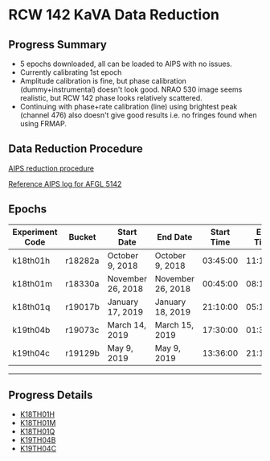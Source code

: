 # RCW 142 KaVA Data Reduction

## Progress Summary

* 5 epochs downloaded, all can be loaded to AIPS with no issues.
* Currently calibrating 1st epoch
* Amplitude calibration is fine, but phase calibration (dummy+instrumental) doesn't look good. NRAO 530 image seems realistic, but RCW 142 phase looks relatively scattered.
* Continuing with phase+rate calibration (line) using brightest peak (channel 476) also doesn't give good results i.e. no fringes found when using FRMAP.

## Data Reduction Procedure

[AIPS reduction procedure](reduction_procedure.md)

[Reference AIPS log for AFGL 5142](aips_log.old.txt)

## Epochs

| Experiment Code | Bucket | Start Date | End Date | Start Time | End Time | Velocity (km/s) |
| --- | --- | --- | --- | --- | --- | --- |
| k18th01h | r18282a | October 9, 2018 | October 9, 2018 | 03:45:00 | 11:15:00 | 212.4570 |
| k18th01m | r18330a | November 26, 2018 | November 26, 2018 | 00:45:00 | 08:15:00 | 228.4740 |
| k18th01q | r19017b | January 17, 2019 | January 18, 2019 | 21:10:00 | 05:15:00 | 255.2704 |
| k19th04b | r19073c | March 14, 2019 | March 15, 2019 | 17:30:00 | 01:30:00 | 256.8041 |
| k19th04c | r19129b | May 9, 2019 | May 9, 2019 | 13:36:00 | 21:16:00 | 246.0630 |

---

## Progress Details

* [K18TH01H](k18th01h.md)
* [K18TH01M](k18th01m.md)
* [K18TH01Q](k18th01q.md)
* [K19TH04B](k19th04b.md)
* [K19TH04C](k19th04c.md)
